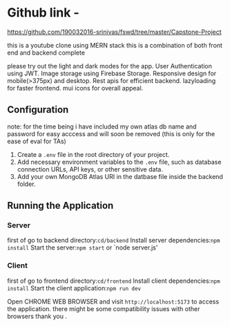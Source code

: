 # Github link -

https://github.com/190032016-srinivas/fswd/tree/master/Capstone-Project

this is a youtube clone using MERN stack
this is a combination of both front end and backend complete

please try out the light and dark modes for the app.
User Authentication using JWT.
Image storage using Firebase Storage.
Responsive design for mobile(>375px) and desktop.
Rest apis for efficient backend.
lazyloading for faster frontend.
mui icons for overall appeal.

## Configuration

note: for the time being i have included my own atlas db name and password for easy acccess
and will soon be removed (this is only for the ease of eval for TAs)

1. Create a `.env` file in the root directory of your project.
2. Add necessary environment variables to the `.env` file, such as database connection URLs, API keys, or other sensitive data.
3. Add your own MongoDB Atlas URI in the datbase file inside the backend folder.

## Running the Application

### Server

first of go to backend directory:`cd/backend`
Install server dependencies:`npm install`
Start the server:`npm start` or `node server.js'

### Client

first of go to frontend directory:`cd/frontend`
Install client dependencies:`npm install`
Start the client application:`npm run dev`

Open CHROME WEB BROWSER and visit `http://localhost:5173` to access the application.
there might be some compatibility issues with other browsers thank you .
